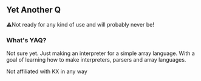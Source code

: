## Yet Another Q

⚠️Not ready for any kind of use and will probably never be!

### What's YAQ?

Not sure yet. Just making an interpreter for a simple array language. With a goal of learning how to make interpreters, parsers and array languages.

Not affiliated with KX in any way